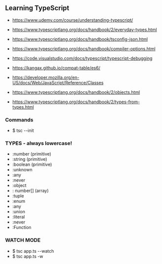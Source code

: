 ## Learning TypeScript

- https://www.udemy.com/course/understanding-typescript/
- https://www.typescriptlang.org/docs/handbook/2/everyday-types.html
- https://www.typescriptlang.org/docs/handbook/tsconfig-json.html
- https://www.typescriptlang.org/docs/handbook/compiler-options.html
- https://code.visualstudio.com/docs/typescript/typescript-debugging
- https://kangax.github.io/compat-table/es6/

- https://developer.mozilla.org/en-US/docs/Web/JavaScript/Reference/Classes
- https://www.typescriptlang.org/docs/handbook/2/objects.html

- https://www.typescriptlang.org/docs/handbook/2/types-from-types.html

### Commands
- $ tsc --init

### TYPES - always lowercase!
- :number (primitive)
- :string (primitive)
- :boolean (primitive)
- :unknown
- :any
- :never
- :object
- : number[] (array)
- :tuple
- :enum
- :any
- :union
- :literal
- :never
- :Function

### WATCH MODE

- $ tsc app.ts --watch
- $ tsc app.ts -w